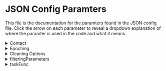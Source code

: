 # JSON Config Paramters

This file is the documentation for the paramters found in the JSON config file. Click the arrow on each parameter to reveal a dropdown explanation of where the paramter is used in the code and what it means. 

<!--CONTACT-->

<details>
<summary>Contact</summary>
Where: sendEmail function is called at the end of each fcp_# step, and contact is passed as a parameter.
<br>
Meaning: Email address to which to send pipeline’s progress updates (contained in square brackets, [ ])
</details>

<!--EPOCHING-->

<details>
  <summary>Epoching</summary>
  Where: fcp_1_TaskEpoching.
  <br>
  Meaning: Epoch the data into trials
  <br><br>
    <ul>
      <!--EPOCHING.PERIOD--> 
      <li>
        <details>
          <summary>Period</summary>
          Where: fcp_1_RestingStateEpoching, line 97
          <br>
          Meaning: Indicates epoch length for epoching resting state data
        </details>
      </li>
      <!--EPOCHING.TOTALTIME--> 
      <li>
        <details>
          <summary>Total time</summary>
          Where: Nowhere
          <br>
          Meaning: Relic from an older resting state epoch strategy. 
        </details>
      </li>
     <!--EPOCHING.HEADMOTION--> 
      <li>
        <details>
          <summary>Head motion</summary>
          Where: fcp_1_TaskEpoching
          <br>
          Meaning: Specifics for initial handling of head motion
          <br><br>
            <ul>
              <!--EPOCHING.HEADMOTION.THRESHOLDING-->
              <li>
              <details>
                <summary>Threshold</summary>
                Where: fcp_1_TaskEpoching in head motion correction
                <br>
                Meaning: Threshold for which to reject trials with head motion 
              </details>
            </li></ul>
        </details>
 </details>
 
 <!--CLEANING OPTIONS-->

<details>
  <summary>Cleaning Options</summary>
  Where: fcp_1_TaskEpoching
  <br>
  Meaning: Overall, gives options for how to handle artifacts, ICA, noisy trials, bad channels
  <br><br>
    <ul>
     <!--CLEANING OPTIONS.ARTIFACT--> 
      <li>
        <details>
          <summary>Artifact</summary>
          Where: fcp_1_TaskEpoching in artifact detection/rejection (all types)
          <br>
          Meaning: Specifies how we want to deal with various parts involved in detecting and rejecting different artifacts
          <br><br>
            <ul>
            <!--CLEANING OPTIONS.ARTIFACT.DETECTION--> 
            <li>
              <details>
                <summary>Detection</summary>
                Where: fcp_1_TaskEpoching in artifact detection
                <br>
                Meaning: “0” or “1” to indicate if we want to detect artifacts
              </details>
            </li>
            <!--CLEANING OPTIONS.ARTIFACT.REJECTION--> 
            <li>
              <details>
                <summary>Rejection</summary>
                Where: Nowhere: instead, in fcp_1_TaskEpoching under “Artifact Rejection”, there is a field “cfg.artfctdef.reject” that is equal to “complete” 
                <br>
                Meaning: Indicates how much we want to reject trials with artifacts (e.g. “complete” removes the entire trial)
              </details>
            </li>
            <!--CLEANING OPTIONS.ARTIFACT.MUSCLE--> 
            <li>
              <details>
                <summary>Muscle</summary>
                Where: fcp_1_TaskEpoching in artifact detection, setting up the cfg to call “ft_artifact_muscle”
                <br>
                Meaning: Configuration for muscle specifies how we want to deal with muscle artifacts 
              <br><br>
                <ul>
                  <!--CLEANING OPTIONS.ARTIFACT.MUSCLE.BPFILTER--> 
                  <li>
                    <details>
                      <summary>Bpfilter</summary>
                      Where: fcp_1_TaskEpoching in artifact detection, setting up the cfg to call “ft_artifact_muscle” 
                      <br>
                      Meaning: “Yes” or “no” to indicate whether or not we want to bandpass filter
                    </details>
                  </li>
                  <!--CLEANING OPTIONS.ARTIFACT.MUSCLE.BPFREQ--> 
                  <li>
                    <details>
                      <summary>Bpfreq</summary>
                      Where: fcp_1_TaskEpoching in artifact detection, setting up the cfg to call “ft_artifact_muscle” 
                      <br>
                      Meaning: [x,y] to specify what frequency band the filter should be
                    </details>
                  </li>
                  <!--CLEANING OPTIONS.ARTIFACT.MUSCLE.BPFILTORD--> 
                  <li>
                    <details>
                      <summary>Bpfiltord</summary>
                      Where: fcp_1_TaskEpoching in artifact detection, setting up the cfg to call “ft_artifact_muscle”
                      <br>
                      Meaning: Specifies the fiter orde
                    </details>
                  </li>
                  <!--CLEANING OPTIONS.ARTIFACT.MUSCLE.BPFILTTYPE--> 
                  <li>
                    <details>
                      <summary>Bpfilttype</summary>
                      Where: fcp_1_TaskEpoching in artifact detection, setting up the cfg to call “ft_artifact_muscle
                      <br>
                      Meaning: Specifies the type of filter (e.g. “but” for butterworth)
                    </details>
                  </li>
                  <!--CLEANING OPTIONS.ARTIFACT.MUSCLE.HILBERT--> 
                  <li>
                    <details>
                      <summary>Hilbert</summary>
                      Where:fcp_1_TaskEpoching in artifact detection, setting up the cfg to call “ft_artifact_muscle
                      <br>
                      Meaning: “Yes” or “no” to indicate if we want to perform a hilbert transform
                    </details>
                  </li>
                  <!--CLEANING OPTIONS.ARTIFACT.MUSCLE.BOXCAR--> 
                  <li>
                    <details>
                      <summary>Boxcar</summary>
                      Where: fcp_1_TaskEpoching in artifact detection, setting up the cfg to call “ft_artifact_muscle” 
                      <br>
                      Meaning: Specifies window length for the moving average filter. Also known as a boxcar car smoothing kernel or sliding average (aka window length
                    </details>
                  </li>
                  <!--CLEANING OPTIONS.ARTIFACT.MUSCLE.CUTOFF--> 
                  <li>
                    <details>
                      <summary>Cutoff</summary>
                      Where: fcp_1_TaskEpoching in artifact detection, setting up the cfg to call “ft_artifact_muscle”
                      <br>
                      Meaning: Specifies frequency at which to cut off the signal
                    </details>
                  </li>
                  <!--CLEANING OPTIONS.ARTIFACT.MUSCLE.TRLPADDING--> 
                  <li>
                    <details>
                      <summary>Trlpadding</summary>
                      Where: fcp_1_TaskEpoching in artifact detection, setting up the cfg to call “ft_artifact_muscle” 
                      <br>
                      Meaning: Allows data to be padded on either side of the trial with a specified length so that artifact detection/rejection are performed on those data segments (i.e. If you wish to include data prior to/post the trial are included) 
                    </details>
                  </li>
                  <!--CLEANING OPTIONS.ARTIFACT.MUSCLE.FLTPADDING--> 
                  <li>
                    <details>
                      <summary>Fltpadding</summary>
                      Where: fcp_1_TaskEpoching in artifact detection, setting up the cfg to call “ft_artifact_muscle” 
                      <br>
                      Meaning: Only used for filtering, not artifact detection. Since filters may cause edge effects detected in artifact-detection & mistaken for actual artifacts, we need filter padding. This reads additional data on either side before filtering.
                    </details>
                  </li>
                  <!--CLEANING OPTIONS.ARTIFACT.MUSCLE.ARTPADDING--> 
                  <li>
                    <details>
                      <summary>Artpadding</summary>
                      Where: fcp_1_TaskEpoching in artifact detection, setting up the cfg to call “ft_artifact_muscle” 
                      <br>
                      Meaning: Often, artifacts start/end a bit later than what is detected by the artifact detection system. Thus artifact padding is used to extend the artifact timeperiod on either side.
                    </details>
                  </li>
                </ul>
              </details>
            </li> 
            <!--CLEANING OPTIONS.ARTIFACT.JUMP--> 
            <li>
              <details>
                <summary>Jump</summary>
                Where: fcp_1_TaskEpoching in artifact detection
                <br>
                Meaning: Specifies how we want to deal with jump artifacts
                <br><br>
                  <ul>
                    <!--CLEANING OPTIONS.ARTIFACT.JUMP.CUTOFF--> 
                    <li>
                      <details>
                        <summary>Cutoff</summary>
                        Where: fcp_1_TaskEpoching in artifact detection
                        <br>
                        Meaning: Cutoff frequency indicating at what point the signal should be classified as a jump artifact 
                      </details>
                    </li>
                </ul>
              </details>
            </li>
            <!--CLEANING OPTIONS.ARTIFACT.ICACLEAN--> 
            <li>
              <details>
                <summary>icaClean</summary>
                Where: fcp_2_PreprocessingICA before we do/don’t run ICA
                <br>
                Meaning: “0” or “1” to indicacte whether or not we want to perform ICA
              </details>
            </li>
            <!--CLEANING OPTIONS.ARTIFACT.rmNOISYTRIALS--> 
            <li>
              <details>
                <summary>rmNoisyTrials</summary>
                Where: fcp_2_PreprocessingICA 
                <br>
                Meaning: “0” or “1” to specify whether or not we want to remove noisy trials (artifacts)
              </details>
            </li>
            <!--CLEANING OPTIONS.ARTIFACT.rmBADCHANNELS--> 
            <li>
              <details>
                <summary>rmBadChannels</summary>
                Where: fcp_3_ChannelRepair when checking if we want to remove channels
                <br>
                Meaning: “0” or “1” to indicate whether or not we want to remove bad channels (which we kept a list of from fcp_1)
              </details>
            </li>
          </ul>
    </details>
 </details>
  
 <!--FILTERING PARAMETERS-->

<details>
  <summary>filteringParameters</summary>
  Where: fcp_2_PreprocessingICA in setting up cfg for ft_preprocessing
  <br>
  Meaning: Overall, provides filtering specifications
  <br><br>
    <ul>
      <!--FILTERING PARAMETERS.CHANNEL--> 
      <li>
        <details>
          <summary>Channels</summary>
          Where: fcp_2_PreprocessingICA in setting up cfg for ft_preprocessing
          <br>
          Meaning: Specifies which data channels to look at: (1. MEG- replaced by all MEG channels, 2. MEGREF-replaced by all MEG reference channels, 3. REFGRAD, 4. REFMAG)
        </details>
      </li>
      <!--FILTERING PARAMETERS.DFTFILTER--> 
      <li>
        <details>
          <summary>Dftfilter</summary>
          Where: fcp_2_PreprocessingICA in setting up cfg for ft_preprocessing
          <br>
          Meaning: “Yes” or “no” to indicate whether or not we want to apply a notch filter to the data to remove the 50Hz
 or 60Hz line noise components ('zeroing').
        </details>
      </li>
     <!--FILTERING PARAMETERS.DFTFREQ--> 
      <li>
        <details>
          <summary>DFTFREQ</summary>
          Where: fcp_2_PreprocessingICA in setting up cfg for ft_preprocessing
          <br>
          Meaning: Indicates whether the frequency to filter out is 50 or 60Hz. 
        </details>
      </li>
      <!--FILTERING PARAMETERS.BPFILTER--> 
      <li>
        <details>
          <summary>Bpfilter</summary>
          Where: fcp_2_PreprocessingICA in setting up cfg for ft_preprocessing
          <br>
          Meaning: “Yes” or “not” to indicate if we want to do a bandpass filter 
        </details>
      </li>
      <!--FILTERING PARAMETERS.BPFREQ--> 
      <li>
        <details>
          <summary>Bpfreq<summary>
          Where: fcp_2_PreprocessingICA in setting up cfg for ft_preprocessing
          <br>
          Meaning: [x,y] to specify what frequency band the filter should be
        </details>
      </li>
      <!--FILTERING PARAMETERS.BPFILTORD--> 
      <li>
        <details>
          <summary>Bpfiltord</summary>
          Where: fcp_2_PreprocessingICA in setting up cfg for ft_preprocessing
          <br>
          Meaning: Specifies the filter order
        </details>
      </li>
      <!--FILTERING PARAMETERS.SAMPLERATE--> 
      <li>
        <details>
          <summary>sampleRate</summary>
          Where: fcp_2_PreprocessingICA for downsampling data AND fcp_4_beamforming to resample the data
          <br>
          Meaning: Rate at which data is sampled (how many data points per second) 
        </details>
      </li>
      <!--FILTERING PARAMETERS.CTFLAYOUR--> 
      <li>
        <details>
          <summary>CTFlayout</summary>
          Where: End of fcp_2_5_checkpoint for displaying ica channels functio
          <br>
          Meaning: Indicates which MEG model you’re using (here, the CTF 151 model) so that it can plot results on a 2D image of the head with proper electrode positions.
        </details>
      </li>
 </details>
        
 <!--TASKFUNC-->

<details>
  <summary>taskFunc</summary>
  Where: fcp_1_TaskEpoching.
  <br>
  Meaning: Epoch the data into trials
  <br><br>
    <ul>
      <!--EPOCHING.PERIOD--> 
      <li>
        <details>
          <summary>Period</summary>
          Where: fcp_1_RestingStateEpoching, line 97
          <br>
          Meaning: Indicates epoch length for epoching resting state data
        </details>
      </li>
      <!--EPOCHING.TOTALTIME--> 
      <li>
        <details>
          <summary>Total time</summary>
          Where: Nowhere
          <br>
          Meaning: Relic from an older resting state epoch strategy. 
        </details>
      </li>
     <!--EPOCHING.HEADMOTION--> 
      <li>
        <details>
          <summary>Head motion</summary>
          Where: fcp_1_TaskEpoching
          <br>
          Meaning: Specifics for initial handling of head motion
          <br><br>
            <ul>
              <!--EPOCHING.HEADMOTION.THRESHOLDING-->
              <li>
              <details>
                <summary>Threshold</summary>
                Where: fcp_1_TaskEpoching in head motion correction
                <br>
                Meaning: Threshold for which to reject trials with head motion 
              </details>
            </li></ul>
        </details>
 </details>
